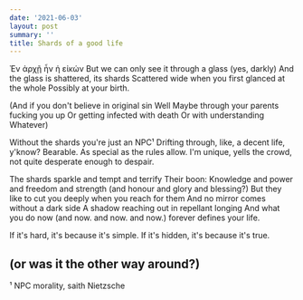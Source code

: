 ```yaml
---
date: '2021-06-03'
layout: post
summary: ''
title: Shards of a good life
---
```


Ἐν ἀρχῇ ἦν ἡ εἰκών
But we can only see it through a glass (yes, darkly)
And the glass is shattered, its shards
Scattered wide when you first glanced at the whole
Possibly at your birth.

(And if you don't believe in original sin
Well
Maybe through your parents fucking you up
Or getting infected with death
Or with understanding
Whatever)

Without the shards you're just an NPC¹
Drifting through, like, a decent life, y'know?
Bearable. As special as the rules allow.
I'm unique, yells the crowd, not quite desperate enough to despair.

The shards sparkle and tempt and terrify
Their boon: Knowledge and power and freedom and strength
(and honour and glory and blessing?)
But they like to cut you deeply when you reach for them
And no mirror comes without a dark side
A shadow reaching out in repellant longing
And what you do now (and now. and now. and now.) forever defines your life.


If it's hard, it's because it's simple.
If it's hidden, it's because it's true.

(or was it the other way around?)
----

¹ NPC morality, saith Nietzsche
